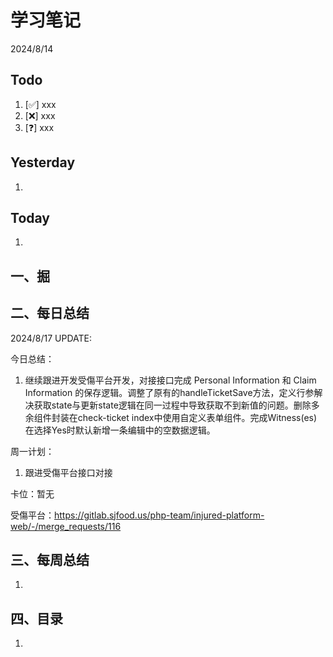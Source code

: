 # 学习笔记

2024/8/14



## Todo

1. [✅] xxx
2. [❌] xxx
3. [❓] xxx



## Yesterday

1. 




## Today

1. 



## 一、掘





## 二、每日总结

2024/8/17 UPDATE: 

今日总结：

1. 继续跟进开发受傷平台开发，对接接口完成 Personal Information 和 Claim Information 的保存逻辑。调整了原有的handleTicketSave方法，定义行参解决获取state与更新state逻辑在同一过程中导致获取不到新值的问题。删除多余组件封装在check-ticket index中使用自定义表单组件。完成Witness(es) 在选择Yes时默认新增一条编辑中的空数据逻辑。



周一计划：

1. 跟进受傷平台接口对接

   

卡位：暂无

受傷平台：https://gitlab.sjfood.us/php-team/injured-platform-web/-/merge_requests/116

## 三、每周总结

1. 




## 四、目录

1. 



